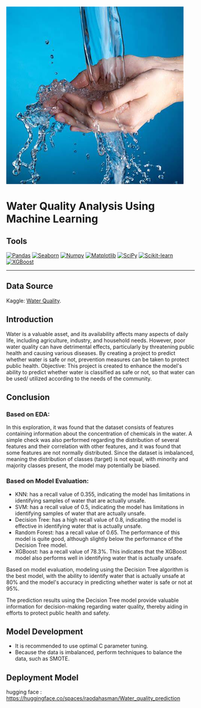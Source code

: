 ![alt text](https://github.com/raodahasman/water_quality_prediction_using-machine-learning/blob/main/deployment/water.jpg?raw=true)
# Water Quality Analysis Using Machine Learning

## Tools

[<img src="https://img.shields.io/badge/Pandas-150458?style=for-the-badge&logo=pandas&logoColor=white" alt="Pandas" />](https://pandas.pydata.org/)
[<img src="https://img.shields.io/badge/Seaborn-388E3C?style=for-the-badge&logo=seaborn&logoColor=white" alt="Seaborn" />](https://seaborn.pydata.org/)
[<img src="https://img.shields.io/badge/Numpy-013243?style=for-the-badge&logo=numpy&logoColor=white" alt="Numpy" />](https://numpy.org/)
[<img src="https://img.shields.io/badge/Matplotlib-3776AB?style=for-the-badge&logo=matplotlib&logoColor=white" alt="Matplotlib" />](https://matplotlib.org/)
[<img src="https://img.shields.io/badge/SciPy-8CAAE6?style=for-the-badge&logo=scipy&logoColor=white" alt="SciPy" />](https://www.scipy.org/)
[<img src="https://img.shields.io/badge/Scikit%20learn-F7931E?style=for-the-badge&logo=scikit-learn&logoColor=white" alt="Scikit-learn" />](https://scikit-learn.org/)
[<img src="https://img.shields.io/badge/XGBoost-016E54?style=for-the-badge&logo=xgboost&logoColor=white" alt="XGBoost" />](https://xgboost.ai/)

---

## Data Source

Kaggle: [Water Quality](https://www.kaggle.com/datasets/mssmartypants/water-quality).

## Introduction
Water is a valuable asset, and its availability affects many aspects of daily life, including agriculture, industry, and household needs. However, poor water quality can have detrimental effects, particularly by threatening public health and causing various diseases. By creating a project to predict whether water is safe or not, prevention measures can be taken to protect public health.
Objective: This project is created to enhance the model's ability to predict whether water is classified as safe or not, so that water can be used/ utilized according to the needs of the community.

## Conclusion
### Based on EDA:
In this exploration, it was found that the dataset consists of features containing information about the concentration of chemicals in the water. A simple check was also performed regarding the distribution of several features and their correlation with other features, and it was found that some features are not normally distributed. Since the dataset is imbalanced, meaning the distribution of classes (target) is not equal, with minority and majority classes present, the model may potentially be biased.

### Based on Model Evaluation:
- KNN: has a recall value of 0.355, indicating the model has limitations in identifying samples of water that are actually unsafe.
- SVM: has a recall value of 0.5, indicating the model has limitations in identifying samples of water that are actually unsafe.
- Decision Tree: has a high recall value of 0.8, indicating the model is effective in identifying water that is actually unsafe.
- Random Forest: has a recall value of 0.65. The performance of this model is quite good, although slightly below the performance of the Decision Tree model.
- XGBoost: has a recall value of 78.3%. This indicates that the XGBoost model also performs well in identifying water that is actually unsafe.

Based on model evaluation, modeling using the Decision Tree algorithm is the best model, with the ability to identify water that is actually unsafe at 80% and the model's accuracy in predicting whether water is safe or not at 95%.

The prediction results using the Decision Tree model provide valuable information for decision-making regarding water quality, thereby aiding in efforts to protect public health and safety.

## Model Development
- It is recommended to use optimal C parameter tuning.
- Because the data is imbalanced, perform techniques to balance the data, such as SMOTE.

## Deployment Model
hugging face : https://huggingface.co/spaces/raodahasman/Water_quality_prediction
